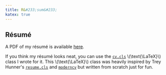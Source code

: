 ```yaml
---
title: R&#233;sum&#233;
katex: true
---
```


R&#233;sum&#233;
------

A PDF of my r&#233;sum&#233; is available
[here](https://files.rahul.sh/rahulparhi_resume.pdf).

If you think my r&#233;sum&#233; looks neat, you can use the
[`cv.cls`](https://gitlab.com/rp/texmf/blob/master/tex/latex/rahul/cv.cls)
\\(\\text{\\LaTeX}\\) class I wrote for it. This \\(\\text{\\LaTeX}\\) class was
heavily inspired by Trey Hunner's
[`resume.cls`](https://github.com/treyhunner/resume) and
[`moderncv`](https://ctan.org/tex-archive/macros/latex/contrib/moderncv?lang=en)
but written from scratch just for fun.

